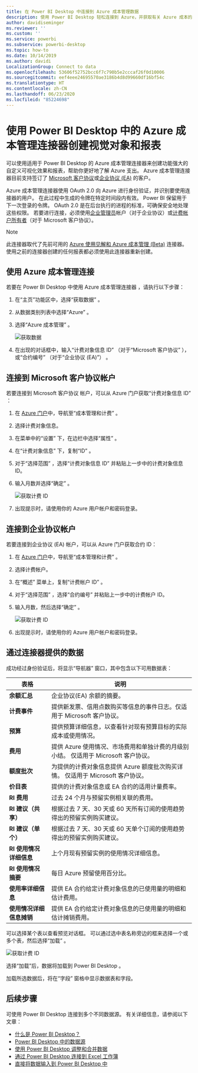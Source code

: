 ```yaml
---
title: 在 Power BI Desktop 中连接到 Azure 成本管理数据
description: 使用 Power BI Desktop 轻松连接到 Azure，并获取有关 Azure 成本的见解
author: davidiseminger
ms.reviewer: ''
ms.custom: ''
ms.service: powerbi
ms.subservice: powerbi-desktop
ms.topic: how-to
ms.date: 10/14/2019
ms.author: davidi
LocalizationGroup: Connect to data
ms.openlocfilehash: 53606f52752bcc6f7c790b5e2cccaf26f0d10006
ms.sourcegitcommit: eef4eee24695570ae3186b4d8d99660df16bf54c
ms.translationtype: HT
ms.contentlocale: zh-CN
ms.lasthandoff: 06/23/2020
ms.locfileid: "85224698"
---
```

# <a name="create-visuals-and-reports-with-the-azure-cost-management-connector-in-power-bi-desktop"></a>使用 Power BI Desktop 中的 Azure 成本管理连接器创建视觉对象和报表

可以使用适用于 Power BI Desktop 的 Azure 成本管理连接器来创建功能强大的自定义可视化效果和报表，帮助你更好地了解 Azure 支出。 Azure 成本管理连接器目前支持签订了 [Microsoft 客户协议](https://azure.microsoft.com/pricing/purchase-options/microsoft-customer-agreement/)或[企业协议 (EA)](https://azure.microsoft.com/pricing/enterprise-agreement/) 的客户。  

Azure 成本管理连接器使用 OAuth 2.0 向 Azure 进行身份验证，并识别要使用连接器的用户。 在此过程中生成的令牌在特定时间段内有效。 Power BI 保留用于下一次登录的令牌。 OAuth 2.0 是在后台执行的进程的标准，可确保安全地处理这些权限。 若要进行连接，必须使用[企业管理员](https://docs.microsoft.com/azure/billing/billing-understand-ea-roles)帐户（对于企业协议）或[计费帐户所有者](https://docs.microsoft.com/azure/billing/billing-understand-mca-roles)（对于 Microsoft 客户协议）。 

> [!NOTE]
> 此连接器取代了先前可用的 [Azure 使用见解和 Azure 成本管理 (Beta)](desktop-connect-azure-consumption-insights.md) 连接器。 使用之前的连接器创建的任何报表都必须使用此连接器重新创建。

## <a name="connect-using-azure-cost-management"></a>使用 Azure 成本管理连接

若要在 Power BI Desktop 中使用 Azure 成本管理连接器  ，请执行以下步骤：

1.  在“主页”功能区中，选择“获取数据”   。
2.  从数据类别列表中选择“Azure”  。
3.  选择“Azure 成本管理”  。

    ![获取数据](media/desktop-connect-azure-cost-management/azure-cost-management-00b.png)

4. 在出现的对话框中，输入“计费对象信息 ID”  （对于“Microsoft 客户协议”  ），或“合约编号”  （对于“企业协议 (EA)”）  。 


## <a name="connect-to-a-microsoft-customer-agreement-account"></a>连接到 Microsoft 客户协议帐户 

若要连接到 Microsoft 客户协议  帐户，可以从 Azure 门户获取“计费对象信息 ID”  ：

1.  在 [Azure 门户](https://portal.azure.com/)中，导航至“成本管理和计费”  。
2.  选择计费对象信息。 
3.  在菜单中的“设置”  下，在边栏中选择“属性”  。
4.  在“计费对象信息”  下，复制“ID”  。 
5.  对于“选择范围”  ，选择“计费对象信息 ID”  并粘贴上一步中的计费对象信息 ID。 
6.  输入月数并选择“确定”  。

    ![获取计费 ID](media/desktop-connect-azure-cost-management/azure-cost-management-01a.png)

7.  出现提示时，请使用你的 Azure 用户帐户和密码登录。 


## <a name="connect-to-an-enterprise-agreement-account"></a>连接到企业协议帐户

若要连接到企业协议 (EA) 帐户，可以从 Azure 门户获取合约 ID：

1.  在 [Azure 门户](https://portal.azure.com/)中，导航至“成本管理和计费”  。
2.  选择计费帐户。
3.  在“概述”  菜单上，复制“计费帐户 ID”  。
4.  对于“选择范围”  ，选择“合约编号”  并粘贴上一步中的计费帐户 ID。 
5.  输入月数，然后选择“确定”  。

    ![获取计费 ID](media/desktop-connect-azure-cost-management/azure-cost-management-01b.png)

6.  出现提示时，请使用你的 Azure 用户帐户和密码登录。 

## <a name="data-available-through-the-connector"></a>通过连接器提供的数据

成功经过身份验证后，将显示“导航器”  窗口，其中包含以下可用数据表：



| **表格** | **说明** |
| --- | --- |
| **余额汇总** | 企业协议(EA) 余额的摘要。 |
| **计费事件** | 提供新发票、信用点数购买等信息的事件日志。仅适用于 Microsoft 客户协议。 |
| **预算** | 提供预算详细信息，以查看针对现有预算目标的实际成本或使用情况。 |
| **费用** | 提供 Azure 使用情况、市场费用和单独计费的月级别小结。 仅适用于 Microsoft 客户协议。 |
| **额度批次** | 为提供的计费对象信息提供 Azure 额度批次购买详情。 仅适用于 Microsoft 客户协议。 |
| **价目表** | 提供的计费对象信息或 EA 合约的适用计量费率。 |
| **RI 费用** | 过去 24 个月与预留实例相关联的费用。 |
| **RI 建议（共享）** | 根据过去 7 天、30 天或 60 天所有订阅的使用趋势得出的预留实例购买建议。 |
| **RI 建议（单个）** | 根据过去 7 天、30 天或 60 天单个订阅的使用趋势得出的预留实例购买建议。 |
| **RI 使用情况详细信息** | 上个月现有预留实例的使用情况详细信息。 |
| **RI 使用情况摘要** | 每日 Azure 预留使用百分比。 |
| **使用率详细信息** | 提供 EA 合约给定计费对象信息的已使用量的明细和估计费用。 |
| **使用情况详细信息摊销** | 提供 EA 合约给定计费对象信息的已使用量的明细和估计摊销费用。 |

可以选择某个表以查看预览对话框。 可以通过选中表名称旁边的框来选择一个或多个表，然后选择“加载”  。

![获取计费 ID](media/desktop-connect-azure-cost-management/azure-cost-management-01c.png)

选择“加载”后，数据将加载到 Power BI Desktop  。 

加载所选数据后，将在“字段”  窗格中显示数据表和字段。


## <a name="next-steps"></a>后续步骤

可使用 Power BI Desktop 连接到多个不同数据源。 有关详细信息，请参阅以下文章：

* [什么是 Power BI Desktop？](../fundamentals/desktop-what-is-desktop.md)
* [Power BI Desktop 中的数据源](desktop-data-sources.md)
* [使用 Power BI Desktop 调整和合并数据](desktop-shape-and-combine-data.md)
* [通过 Power BI Desktop 连接到 Excel 工作簿](desktop-connect-excel.md)   
* [直接将数据输入到 Power BI Desktop 中](desktop-enter-data-directly-into-desktop.md)   
